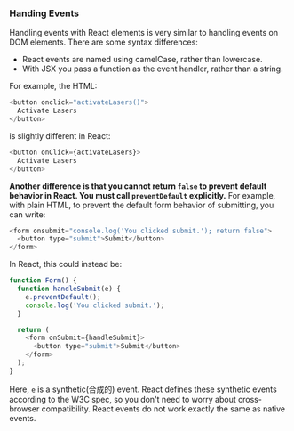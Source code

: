 ### Handing Events

Handling events with React elements is very similar to handling events on DOM elements. There are some syntax differences:
- React events are named using camelCase, rather than lowercase.
- With JSX you pass a function as the event handler, rather than a string.

For example, the HTML:

```js
<button onclick="activateLasers()">
  Activate Lasers
</button>
```

is slightly different in React:

```js
<button onClick={activateLasers}>
  Activate Lasers
</button>
```

**Another difference is that you cannot return `false` to prevent default behavior in React. You must call `preventDefault` explicitly.** For example, with plain HTML, to prevent the default form behavior of submitting, you can write:

```js
<form onsubmit="console.log('You clicked submit.'); return false">
  <button type="submit">Submit</button>
</form>
```

In React, this could instead be:

```js
function Form() {
  function handleSubmit(e) {
    e.preventDefault();
    console.log('You clicked submit.');
  }

  return (
    <form onSubmit={handleSubmit}>
      <button type="submit">Submit</button>
    </form>
  );
}
```

Here, `e` is a synthetic(合成的) event. React defines these synthetic events according to the W3C spec, so you don't need to worry about cross-browser compatibility. React events do not work exactly the same as native events.

